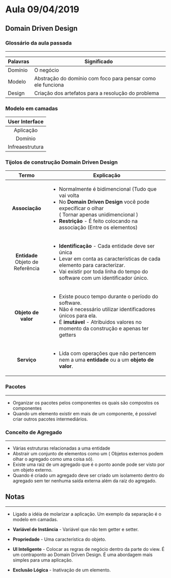# Aula 09/04/2019

## Domain Driven Design

### Glossário da aula passada
***
Palavras | Significado
---------|------------
Domínio | O negócio 
Modelo | Abstração do domínio com foco para pensar como ele funciona
Design | Criação dos artefatos para a resolução do problema

### Modelo em camadas

 User Interface|
:------------------------------------:|
Aplicação | 
Domínio | 
Infreaestrutura |

### Tijolos de construção **Domain Driven Design**

Termo | Explicação
:------:|--------
**Associação** | <ul> <li> Normalmente é bidimencional (Tudo que vai volta</li><li> No **Domain Driven Design** você pode expecificar o olhar <br>( Tornar apenas unidimencional )</li><li>**Restrição** -  É feito colocando na associação (Entre os elementos)</li></ul>
**Entidade** <br> Objeto de Referência | <ul><li> **Identificação** - Cada entidade deve ser única</li><li>Levar em conta as características de cada elemento para caracterizar.</li><li>Vai existir por toda linha do tempo do software com um identificador único.</li></ul>
**Objeto de valor** | <ul><li> Existe pouco tempo durante o período do software. </li><li>Não é necessário utilizar identificadores únicos para ela.</li><li>É **imutável** - Atribuidos valores no momento da construção e apenas ter getters</li></ul>
**Serviço** |  <ul><li>Lida com operações que não pertencem nem a uma **entidade** ou a um **objeto de valor**.</li></ul>


### Pacotes
***
* Organizar os pacotes pelos componentes os quais são compostos os componentes
* Quando um elemento existir em mais de um componente, é possível criar outros pacotes intermediários.

### Conceito de Agregado
***
* Várias estruturas relacionadas a uma entidade
* Abstrair um conjunto de elementos como um ( Objetos externos podem olhar o agregado como uma coisa só).
* Existe uma raiz de um agregado que é o ponto aonde pode ser visto por um objeto externo.
* Quando é criado um agregado deve ser criado um isolamento dentro do agregado sem ter nenhuma saída externa além da raíz do agregado.



## Notas
***
* Ligado a idéia de molarizar a aplicação. Um exemplo da separação é o modelo em camadas.

* **Variável de Instância** - Variável que não tem getter e setter.
* **Propriedade** - Uma característica do objeto.
* **UI Inteligente** - Colocar as regras de negócio dentro da parte do view. É um contraponto ao Domain Driven Design. É uma abordagem mais simples para uma aplicação.
* **Exclusão Lógica** - Inativação de um elemento.